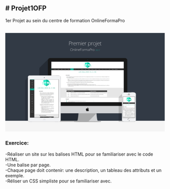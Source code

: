 <h2># Projet1OFP</h2>
1er Projet au sein du centre de formation OnlineFormaPro<br/><br/>

![alt tag](Projet1Mockup.png)


<h3>Exercice:</h3>
-Réaliser un site sur les balises HTML pour se familiariser avec le code HTML.<br/>
-Une balise par page.<br/>
-Chaque page doit contenir: une description, un tableau des attributs et un exemple.<br/>
-Réliser un CSS simpliste pour se familiariser avec.<br/>
